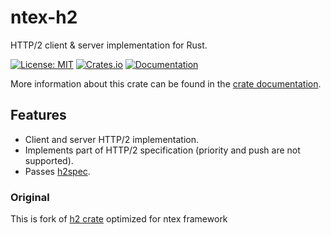 # ntex-h2

HTTP/2 client & server implementation for Rust.

[![License: MIT](https://img.shields.io/badge/License-MIT-blue.svg)](https://opensource.org/licenses/MIT)
[![Crates.io](https://img.shields.io/crates/v/ntex-h2.svg)](https://crates.io/crates/ntex-h2)
[![Documentation](https://docs.rs/ntex-h2/badge.svg)][dox]

More information about this crate can be found in the [crate documentation][dox].

[dox]: https://docs.rs/ntex-h2

## Features

* Client and server HTTP/2 implementation.
* Implements part of HTTP/2 specification (priority and push are not supported).
* Passes [h2spec](https://github.com/summerwind/h2spec).

### Original

This is fork of [h2 crate](https://crates.io/crates/h2) optimized for ntex framework

[h2spec]: https://github.com/summerwind/h2spec

